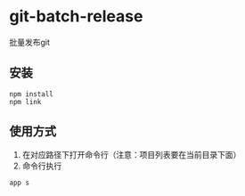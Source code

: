 # git-batch-release
批量发布git

## 安装
```
npm install
npm link
```

## 使用方式
1. 在对应路径下打开命令行（注意：项目列表要在当前目录下面）
2. 命令行执行
```
app s
```


